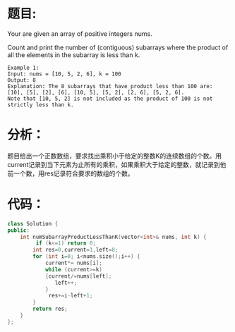 题目:
==
Your are given an array of positive integers nums.

Count and print the number of (contiguous) subarrays where the product of all the elements in the subarray is less than k.

```
Example 1:
Input: nums = [10, 5, 2, 6], k = 100
Output: 8
Explanation: The 8 subarrays that have product less than 100 are: [10], [5], [2], [6], [10, 5], [5, 2], [2, 6], [5, 2, 6].
Note that [10, 5, 2] is not included as the product of 100 is not strictly less than k.
```
分析：
==
题目给出一个正数数组，要求找出乘积小于给定的整数K的连续数组的个数。用current记录到当下元素为止所有的乘积，如果乘积大于给定的整数，就记录到他前一个数，用res记录符合要求的数组的个数。

代码：
==
```C++
class Solution {
public:
    int numSubarrayProductLessThanK(vector<int>& nums, int k) {
         if (k<=1) return 0;
        int res=0,current=1,left=0;
        for (int i=0; i<nums.size();i++) {
            current*= nums[i];
            while (current>=k) 
            {current/=nums[left];
               left++;
            }
             res+=i-left+1;
        }
        return res;
    }
};
```
